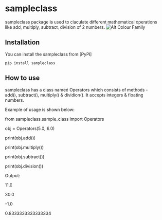 # sampleclass

sampleclass package is used to claculate different mathematical operations like add, multiply, subtract, division of 2 numbers.
![Alt Colour Family](https://github.com/ShashankVBhat/Sample_Class/tree/master/images/lena.jpg)
## Installation

You can install the sampleclass from [PyPI]

    pip install sampleclass

## How to use

sampleclass has a class named Operators which consists of methods - add(), subtract(), multiply() & dividion().
It accepts integers & floating numbers.

Example of usage is shown below:

from sampleclass.sample_class import Operators

obj = Operators(5.0, 6.0)

print(obj.add())

print(obj.multiply())

print(obj.subtract())

print(obj.division())

Output:

11.0

30.0

-1.0

0.8333333333333334
